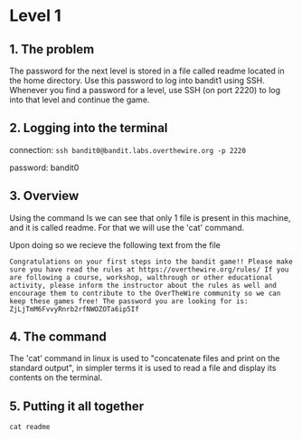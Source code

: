 # Level 1

## 1. The problem

The password for the next level is stored in a file called readme located in the home directory. Use this password to log into bandit1 using SSH. Whenever you find a password for a level, use SSH (on port 2220) to log into that level and continue the game.

## 2. Logging into the terminal

connection: `ssh bandit0@bandit.labs.overthewire.org -p 2220`

password: bandit0

## 3. Overview

Using the command ls we can see that only 1 file is present in this machine, and it is called readme. For that we will use the 'cat' command.

Upon doing so we recieve the following text from the file

`Congratulations on your first steps into the bandit game!!
Please make sure you have read the rules at https://overthewire.org/rules/
If you are following a course, workshop, walthrough or other educational activity,
please inform the instructor about the rules as well and encourage them to
contribute to the OverTheWire community so we can keep these games free!
The password you are looking for is: ZjLjTmM6FvvyRnrb2rfNWOZOTa6ip5If`

## 4. The command

The 'cat' command in linux is used to "concatenate files and print on the standard output", in simpler terms it is used to read a file and display its contents on the terminal.

## 5. Putting it all together

`cat readme`
